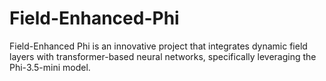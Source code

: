 # Field-Enhanced-Phi
Field-Enhanced Phi is an innovative project that integrates dynamic field layers with transformer-based neural networks, specifically leveraging the Phi-3.5-mini model.

